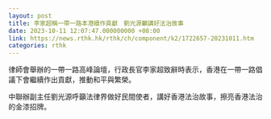 ```yaml
---
layout: post
title: 李家超稱一帶一路本港續作貢獻　劉光源籲講好法治故事
date: 2023-10-11 12:07:47.000000000 +08:00
link: https://news.rthk.hk/rthk/ch/component/k2/1722657-20231011.htm
categories: rthk
---
```


律師會舉辦的一帶一路高峰論壇，行政長官李家超致辭時表示，香港在一帶一路倡議下會繼續作出貢獻，推動和平與繁榮。

中聯辦副主任劉光源呼籲法律界做好民間使者，講好香港法治故事，擦亮香港法治的金漆招牌。
